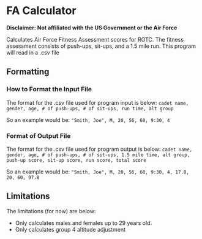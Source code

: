 # FA Calculator

**Disclaimer: Not affiliated with the US Government or the Air Force**

Calculates Air Force Fitness Assessment scores for ROTC. The fitness assessment
consists of push-ups, sit-ups, and a 1.5 mile run. This program will read in a
.csv file 

## Formatting

### 

### How to Format the Input File

The format for the .csv file used for program input is below:
`cadet name, gender, age, # of push-ups, # of sit-ups, run time, alt group`

So an example would be:
`"Smith, Joe", M, 20, 56, 60, 9:30, 4`

### Format of Output File

The format for the .csv file used for program output is below:
`cadet name, gender, age, # of push-ups, # of sit-ups, 1.5 mile time, alt group, push-up score, sit-up score, run score, total score`

So an example would be:
`"Smith, Joe", M, 20, 56, 60, 9:30, 4, 17.8, 20, 60, 97.8`

## Limitations

The limitations (for now) are below: 
* Only calculates males and females up to 29 years old.
* Only calculates group 4 altitude adjustment